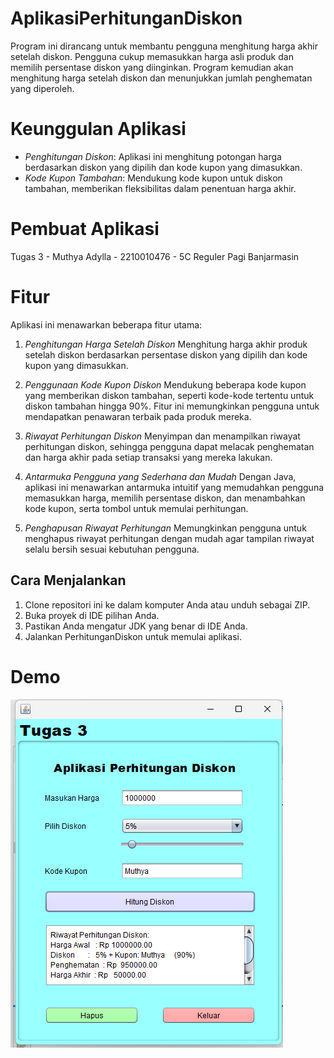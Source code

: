 # AplikasiPerhitunganDiskon
 
Program ini dirancang untuk membantu pengguna menghitung harga akhir setelah diskon. Pengguna cukup memasukkan harga asli produk dan memilih persentase diskon yang diinginkan. Program kemudian akan menghitung harga setelah diskon dan menunjukkan jumlah penghematan yang diperoleh.

# Keunggulan Aplikasi

- *Penghitungan Diskon*: Aplikasi ini menghitung potongan harga berdasarkan diskon yang dipilih dan kode kupon yang dimasukkan.
- *Kode Kupon Tambahan*: Mendukung kode kupon untuk diskon tambahan, memberikan fleksibilitas dalam penentuan harga akhir.

# Pembuat Aplikasi

Tugas 3 - Muthya Adylla - 2210010476 - 5C Reguler Pagi Banjarmasin

# Fitur

Aplikasi ini menawarkan beberapa fitur utama:

1. *Penghitungan Harga Setelah Diskon*
Menghitung harga akhir produk setelah diskon berdasarkan persentase diskon yang dipilih dan kode kupon yang dimasukkan.

2. *Penggunaan Kode Kupon Diskon*
Mendukung beberapa kode kupon yang memberikan diskon tambahan, seperti kode-kode tertentu untuk diskon tambahan hingga 90%. Fitur ini memungkinkan pengguna untuk mendapatkan penawaran terbaik pada produk mereka.

3. *Riwayat Perhitungan Diskon*
Menyimpan dan menampilkan riwayat perhitungan diskon, sehingga pengguna dapat melacak penghematan dan harga akhir pada setiap transaksi yang mereka lakukan.

4. *Antarmuka Pengguna yang Sederhana dan Mudah*
Dengan Java, aplikasi ini menawarkan antarmuka intuitif yang memudahkan pengguna memasukkan harga, memilih persentase diskon, dan menambahkan kode kupon, serta tombol untuk memulai perhitungan.

5. *Penghapusan Riwayat Perhitungan*
Memungkinkan pengguna untuk menghapus riwayat perhitungan dengan mudah agar tampilan riwayat selalu bersih sesuai kebutuhan pengguna.

## Cara Menjalankan

1. Clone repositori ini ke dalam komputer Anda atau unduh sebagai ZIP.
2. Buka proyek di IDE pilihan Anda.
3. Pastikan Anda mengatur JDK yang benar di IDE Anda.
4. Jalankan PerhitunganDiskon untuk memulai aplikasi.

# Demo
![App Screenshot](img/Diskon.png)
